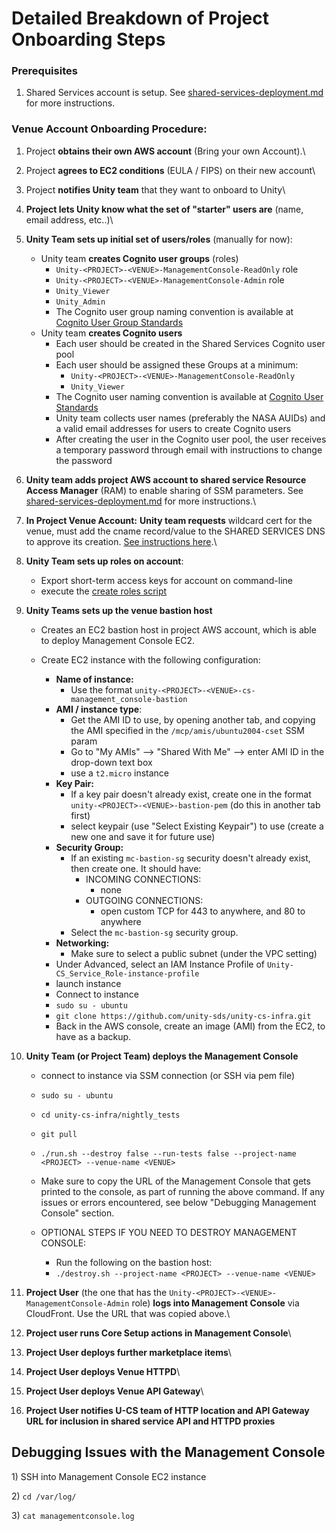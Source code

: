 # Detailed Breakdown of Project Onboarding Steps

### Prerequisites

1. Shared Services account is setup. See [shared-services-deployment.md](../shared-services-deployment.md "mention") for more instructions.

### Venue Account Onboarding Procedure:

1. Project **obtains their own AWS account** (Bring your own Account).\

2. Project **agrees to EC2 conditions** (EULA / FIPS) on their new account\

3. Project **notifies Unity team** that they want to onboard to Unity\

4. **Project lets Unity know what the set of "starter" users are** (name, email address, etc..)\

5.  **Unity Team sets up initial set of users/roles** (manually for now):

    * Unity team **creates Cognito user groups** (roles)
      * `Unity-<PROJECT>-<VENUE>-ManagementConsole-ReadOnly` role
      * `Unity-<PROJECT>-<VENUE>-ManagementConsole-Admin` role
      * `Unity_Viewer`
      * `Unity_Admin`
      * The Cognito user group naming convention is available at [Cognito User Group Standards](../../security/cognito-user-group-standards.md)
    * Unity team **creates Cognito users**
      * Each user should be created in the Shared Services Cognito user pool
      * Each user should be assigned these Groups at a minimum:
        * `Unity-<PROJECT>-<VENUE>-ManagementConsole-ReadOnly`
        * `Unity_Viewer`
      * The Cognito user naming convention is available at [Cognito User Standards](../../security/cognito-user-standards.md)
      * Unity team collects user names (preferably the NASA AUIDs) and a valid email addresses for  users to create Cognito users
      * After creating the user in the Cognito user pool, the user receives a temporary password through email with instructions to change the password


6. **Unity team adds project AWS account to shared service Resource Access Manager** (RAM) to enable sharing of SSM parameters. See [shared-services-deployment.md](../shared-services-deployment.md "mention") for more instructions.\

7. **In Project Venue Account:** **Unity team requests** wildcard cert for the venue, must add the cname record/value to the SHARED SERVICES DNS to approve its creation. [See instructions here](https://app.gitbook.com/s/cUYkPD7kBe7iT1LABkPZ/tips-and-tricks/speed-up-with-quick-find).\

8.  **Unity Team sets up roles on account**:

    * Export short-term access keys for account on command-line
    * execute the [create roles script](https://github.com/unity-sds/unity-cs-infra/blob/main/aws\_role\_create/create\_roles\_and\_policies.sh)


9. **Unity Teams sets up the venue bastion host**
   * Creates an EC2 bastion host in project AWS account, which is able to deploy Management Console EC2.
   *   Create EC2 instance with the following configuration:

       * **Name of instance:**
         * Use the format `unity-<PROJECT>-<VENUE>-cs-management_console-bastion`
       * **AMI / instance type**:&#x20;
         * Get the AMI ID to use, by opening another tab, and copying the AMI specified in the `/mcp/amis/ubuntu2004-cset` SSM param
         * Go to "My AMIs" --> "Shared With Me" --> enter AMI ID in the drop-down text box
         * use a `t2.micro` instance
       * **Key Pair:**&#x20;
         * If a key pair doesn't already exist, create one in the format `unity-<PROJECT>-<VENUE>-bastion-pem` (do this in another tab first)
         * select keypair (use "Select Existing Keypair") to use (create a new one and save it for future use)
       * **Security Group:**&#x20;
         * If an existing `mc-bastion-sg` security doesn't already exist, then create one. It should have:
           * INCOMING CONNECTIONS:
             * none
           * OUTGOING CONNECTIONS:
             * open custom TCP for 443 to anywhere, and 80 to anywhere
         * Select the `mc-bastion-sg` security group.
       * **Networking:**
         * Make sure to select a public subnet (under the VPC setting)
       * Under Advanced, select an IAM Instance Profile of `Unity-CS_Service_Role-instance-profile`
       * launch instance
       * Connect to instance
       * `sudo su - ubuntu`
       * `git clone https://github.com/unity-sds/unity-cs-infra.git`
       * Back in the AWS console, create an image (AMI) from the EC2, to have as a backup.


10. **Unity Team (or Project Team) deploys the Management Console**
    * connect to instance via SSM connection (or SSH via pem file)
    * `sudo su - ubuntu`
    * `cd unity-cs-infra/nightly_tests`
    * `git pull`
    * `./run.sh --destroy false --run-tests false --project-name <PROJECT> --venue-name <VENUE>`
    * Make sure to copy the URL of the Management Console that gets printed to the console, as part of running the above command.  If any issues or errors encountered, see below "Debugging Management Console" section.
    *   OPTIONAL STEPS IF YOU NEED TO DESTROY MANAGEMENT CONSOLE:

        * Run the following on the bastion host:
        * `./destroy.sh --project-name <PROJECT> --venue-name <VENUE>`


11. **Project User** (the one that has the `Unity-<PROJECT>-<VENUE>-ManagementConsole-Admin` role) **logs into Management Console** via CloudFront.   Use the URL that was copied above.\

12. **Project user runs Core Setup actions in Management Console**\

13. **Project User deploys further marketplace items**\

14. **Project User deploys Venue HTTPD**\

15. **Project User deploys Venue API Gateway**\

16. **Project User notifies U-CS team of HTTP location and API Gateway URL for inclusion in shared service API  and HTTPD proxies**



## Debugging Issues with the Management Console

1\) SSH into Management Console EC2 instance

2\) `cd /var/log/`

3\) `cat managementconsole.log`
